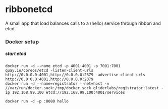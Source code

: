 # ribbonetcd
A small app that load balances calls to a (hello) service through ribbon and etcd

### Docker setup
##### start etcd

```shell
docker run -d --name etcd -p 4001:4001 -p 7001:7001 quay.io/coreos/etcd -listen-client-urls http://0.0.0.0:4001,http://0.0.0.0:2379 -advertise-client-urls http://0.0.0.0:4001,http://0.0.0.0:2379
docker run -d --name=registrator --net=host -v //var/run/docker.sock:/tmp/docker.sock gliderlabs/registrator:latest -
ip 192.168.99.100 etcd://192.168.99.100:4001/services

docker run -d -p :8080 hello
```
